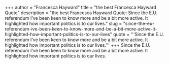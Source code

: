 +++
author = "Francesca Hayward"
title = "the best Francesca Hayward Quote"
description = "the best Francesca Hayward Quote: Since the E.U. referendum I've been keen to know more and be a bit more active. It highlighted how important politics is to our lives."
slug = "since-the-eu-referendum-ive-been-keen-to-know-more-and-be-a-bit-more-active-it-highlighted-how-important-politics-is-to-our-lives"
quote = '''Since the E.U. referendum I've been keen to know more and be a bit more active. It highlighted how important politics is to our lives.'''
+++
Since the E.U. referendum I've been keen to know more and be a bit more active. It highlighted how important politics is to our lives.
